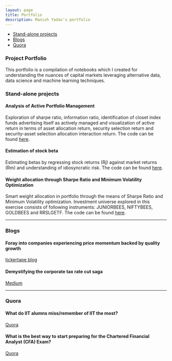 ```yaml
---
layout: page
title: Portfolio
description: Manish Yadav's portfolio
---
```


<div class="navbar">
    <div class="navbar-inner">
        <ul class="nav">
            <li><a href="#Stand-alone projects">Stand-alone projects</a></li>
            <li><a href="#Blogs">Blogs</a></li>
            <li><a href="#Quora">Quora</a></li>
        </ul>
    </div>
</div>



### Project Portfolio

This portfolio is a compilation of notebooks which I created for understanding the nuances of capital markets leveraging alternative data, data science and machine learning techniques.

### <a name="Stand-alone projects"></a>Stand-alone projects

#### Analysis of Active Portfolio Management
Exploration of sharpe ratio, information ratio, identification of closet index funds advertising itself as actively managed and visualization of active return in terms of asset allocation return, security selection return and security-asset selection allocation interaction return.  The code can be found [here](https://github.com/mnsh16/Finance/blob/master/Analysis%20of%20Active%20Portfolio%20Management.ipynb).

#### Estimation of stock beta
Estimating betas by regressing stock returns (Rj) against market returns (Rm) and understanding of idiosyncratic risk. The code can be found [here](https://github.com/mnsh16/Finance/blob/master/Estimation%20of%20Stock%20Beta.ipynb).

#### Weight allocation through Sharpe Ratio and Minimum Volatility Optimization
Smart weight allocation in portfolio through the means of Sharpe Ratio and Minimum Volatility optimization. Investment universe explored in this exercise consists of following instruments: JUNIORBEES, NIFTYBEES, GOLDBEES and RRSLGETF. The code can be found [here](https://github.com/mnsh16/Finance/blob/master/Maximum%20Sharpe%20Ratio_23FEB2019.ipynb).

---

### <a name="Blogs"></a>Blogs

#### Foray into companies experiencing price momentum backed by quality growth
[tickertape blog](https://blog.tickertape.in/foray-into-companies-experiencing-price-momentum-backed-by-quality-growth/)

#### Demystifying the corporate tax rate cut saga
[Medium](https://medium.com/@manishyadav.iitk16/demystifying-the-corporate-tax-rate-cut-saga-8c08b0df005)

---


### <a name="Quora"></a>Quora

#### What do IIT alumns miss/remember of IIT the most?
[Quora](https://qr.ae/pN6VNi)

#### What is the best way to start preparing for the Chartered Financial Analyst (CFA) Exam?
[Quora](https://qr.ae/pN6VGk)
